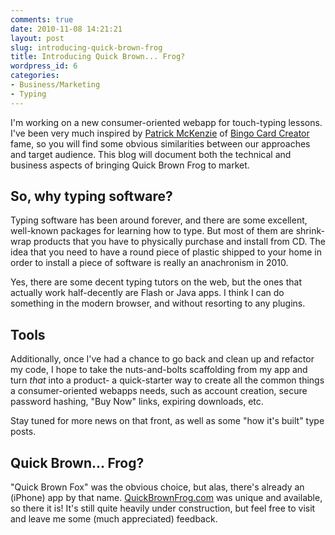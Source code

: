 ```yaml
---
comments: true
date: 2010-11-08 14:21:21
layout: post
slug: introducing-quick-brown-frog
title: Introducing Quick Brown... Frog?
wordpress_id: 6
categories:
- Business/Marketing
- Typing
---
```


I'm working on a new consumer-oriented webapp for touch-typing lessons. I've been very much inspired by
[Patrick McKenzie](http://www.kalzumeus.com/) of [Bingo Card Creator](http://www.bingocardcreator.com/) fame, so you
 will find some obvious similarities between our approaches and target audience. This blog will document both the
 technical and business aspects of bringing Quick Brown Frog to market.


## So, why typing software?


Typing software has been around forever, and there are some excellent, well-known packages for learning how to type.
But most of them are shrink-wrap products that you have to physically purchase and install from CD. The idea that you
need to have a round piece of plastic shipped to your home in order to install a piece of software is really an
anachronism in 2010.

Yes, there are some decent typing tutors on the web, but the ones that actually work half-decently are Flash or Java
apps. I think I can do something in the modern browser, and without resorting to any plugins.


## Tools


Additionally, once I've had a chance to go back and clean up and refactor my code, I hope to take the nuts-and-bolts
scaffolding from my app and turn _that_ into a product- a quick-starter way to create all the common things a
consumer-oriented webapps needs, such as account creation, secure password hashing, "Buy Now" links,
expiring downloads, etc.

Stay tuned for more news on that front, as well as some "how it's built" type posts.


## Quick Brown... Frog?


"Quick Brown Fox" was the obvious choice, but alas, there's already an (iPhone) app by that name.
[QuickBrownFrog.com](http://QuickBrownFrog.appspot.com) was unique and available, so there it is! It's still
quite heavily under construction, but feel free to visit and leave me some (much appreciated) feedback.
